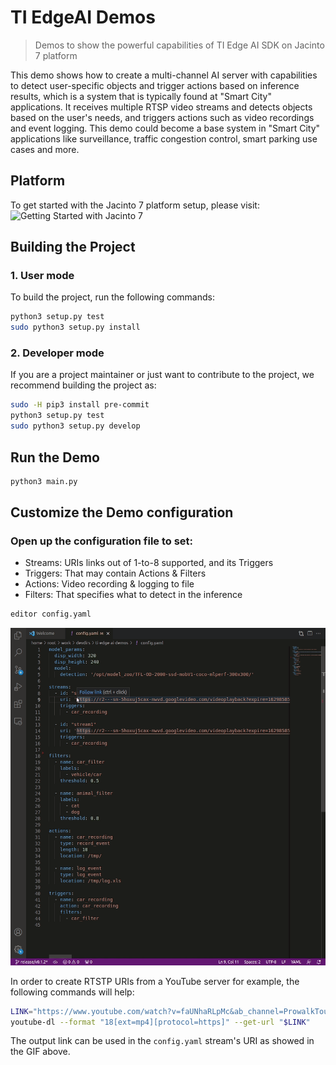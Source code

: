 # TI EdgeAI Demos
> Demos to show the powerful capabilities of TI Edge AI SDK on Jacinto 7 platform

This demo shows how to create a multi-channel AI server with capabilities to detect user-specific objects and trigger actions based on inference results, which is a system that is typically found at "Smart City" applications.  It receives multiple RTSP video streams and detects objects based on the user's needs, and triggers actions such as video recordings and event logging. This demo could become a base system in "Smart City" applications like surveillance, traffic congestion control, smart parking use cases and more.

## Platform
To get started with the Jacinto 7 platform setup, please visit: ![Getting Started with Jacinto 7](https://www.google.com/url?sa=t&rct=j&q=&esrc=s&source=web&cd=&cad=rja&uact=8&ved=2ahUKEwip1K6evM_yAhXOSjABHfsgBkYQFnoECAMQAQ&url=https%3A%2F%2Fwww.ti.com%2Flit%2Fpdf%2Fspruis8&usg=AOvVaw1e94ifWdg3Fd4pQoeM8IMF)

## Building the Project

### 1. User mode
To build the project, run the following commands:
```bash
python3 setup.py test
sudo python3 setup.py install
``` 

### 2. Developer mode
If you are a project maintainer or just want to contribute to the project, we recommend building the project as:
```bash
sudo -H pip3 install pre-commit
python3 setup.py test
sudo python3 setup.py develop
```

## Run the Demo
```bash
python3 main.py
```

## Customize the Demo configuration

### Open up the configuration file to set:
* Streams: URIs links out of 1-to-8 supported, and its Triggers
* Triggers: That may contain Actions & Filters
* Actions: Video recording & logging to file
* Filters: That specifies what to detect in the inference

```bash
editor config.yaml
```

![demo_config_file](demo_config_file.gif)


In order to create RTSTP URIs from a YouTube server for example, the following commands will help:
```bash
LINK="https://www.youtube.com/watch?v=faUNhaRLpMc&ab_channel=ProwalkTours"
youtube-dl --format "18[ext=mp4][protocol=https]" --get-url "$LINK"
```

The output link can be used in the `config.yaml` stream's URI as showed in the GIF above.
